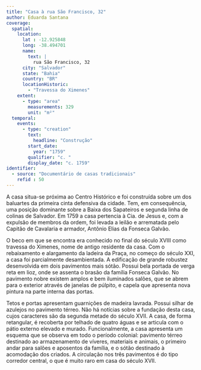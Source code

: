 ```yaml
---
title: "Casa à rua São Francisco, 32"
author: Eduarda Santana     
coverage:
  spatial:
    location:
      lat : -12.925848
      long: -38.494701
      name:
        text: |
          rua São Francisco, 32
      city: "Salvador"
      state: "Bahia"
      country: "BR"
      locationHistoric:
        - "Travessa do Ximenes"
    extent:
      - type: "area"
        measurements: 329
        unit: "m²"
  temporal:
    events:
      - type: "creation"
        text:
          headline: "Construção"
        start_date:
          year: "1759"
        qualifier: "c. "
        display_date: "c. 1759"
identifier:
  - source: "Documentário de casas tradicionais"
    refid : 50
---
```


A casa situa-se próxima ao Centro Histórico e foi construída sobre um
dos baluartes da primeira cinta defensiva da cidade. Tem, em
consequência, uma posição dominante sobre a Baixa dos Sapateiros e
segunda linha de colinas de Salvador. Em 1759 a casa pertencia à Cia. de
Jesus e, com a expulsão de membros da ordem, foi levada a leilão e
arrematada pelo Capitão de Cavalaria e armador, Antônio Elias da Fonseca
Galvão. 

O beco em que se encontra era conhecido no final do século XVIII como
travessa do Ximenes, nome de antigo residente da casa. Com o
rebaixamento e alargamento da ladeira da Praça, no começo do século XXI,
a casa foi parcialmente desambientada. A edificação de grande robustez
desenvolvida em dois pavimentos mais sótão. Possui bela portada de verga
reta em lioz, onde se assenta o brasão da família Fonseca Galvão. No
pavimento nobre existem amplos e bem iluminados salões, que se abrem
para o exterior através de janelas de púlpito, e capela que apresenta
nova pintura na parte interna das portas.

Tetos e portas apresentam guarnições de madeira lavrada. Possui silhar
de azulejos no pavimento térreo. Não há notícias sobre a fundação desta
casa, cujos caracteres são da segunda metade do século XVII. A casa, de
forma retangular, é recoberta por telhado de quatro águas e se articula
com o pátio externo elevado e murado. Funcionalmente, a casa apresenta
um esquema que se observa em todo o período colonial: pavimento térreo
destinado ao armazenamento de víveres, materiais e animais, o primeiro
andar para salões e aposentos da família, e o sótão destinado à
acomodação dos criados. A circulação nos três pavimentos é do tipo
corredor central, o que é muito raro em casa do século XVII.
